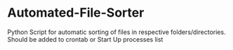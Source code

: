 # Automated-File-Sorter
Python Script for automatic sorting of files in respective folders/directories.
Should be added to crontab or Start Up processes list
